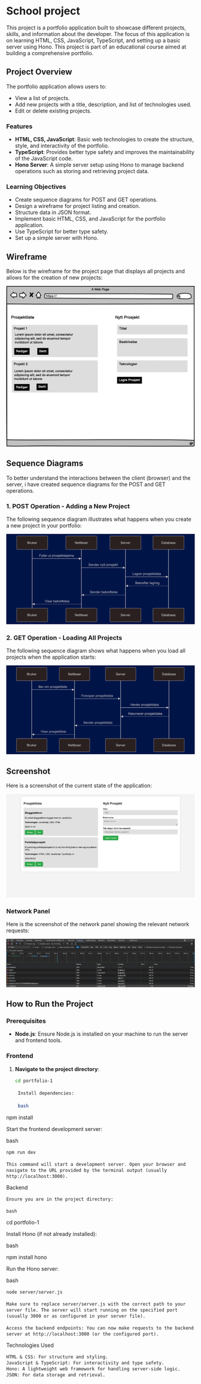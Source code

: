 # School project

This project is a portfolio application built to showcase different projects, skills, and information about the developer. The focus of this application is on learning HTML, CSS, JavaScript, TypeScript, and setting up a basic server using Hono. This project is part of an educational course aimed at building a comprehensive portfolio.

## Project Overview

The portfolio application allows users to:

- View a list of projects.
- Add new projects with a title, description, and list of technologies used.
- Edit or delete existing projects.

### Features

- **HTML, CSS, JavaScript**: Basic web technologies to create the structure, style, and interactivity of the portfolio.
- **TypeScript**: Provides better type safety and improves the maintainability of the JavaScript code.
- **Hono Server**: A simple server setup using Hono to manage backend operations such as storing and retrieving project data.

### Learning Objectives

- Create sequence diagrams for POST and GET operations.
- Design a wireframe for project listing and creation.
- Structure data in JSON format.
- Implement basic HTML, CSS, and JavaScript for the portfolio application.
- Use TypeScript for better type safety.
- Set up a simple server with Hono.

## Wireframe

Below is the wireframe for the project page that displays all projects and allows for the creation of new projects:

![Wireframe](Wireframe.png)

## Sequence Diagrams

To better understand the interactions between the client (browser) and the server, i have created sequence diagrams for the POST and GET operations.

### 1. POST Operation - Adding a New Project

The following sequence diagram illustrates what happens when you create a new project in your portfolio:

![Sequence Diagram for POST Operation](docs/PostDiagram.png)

### 2. GET Operation - Loading All Projects

The following sequence diagram shows what happens when you load all projects when the application starts:

![Sequence Diagram for GET Operation](docs/GetDiagram.png)


## Screenshot

Here is a screenshot of the current state of the application:

![Screenshot of Portfolio Application](Screenshot-av-siden.png)

### Network Panel

Here is the screenshot of the network panel showing the relevant network requests:

![Network Panel Screenshot](Network-Panel-Screenshot.png)

## How to Run the Project

### Prerequisites

- **Node.js**: Ensure Node.js is installed on your machine to run the server and frontend tools.

### Frontend

1. **Navigate to the project directory**:
   ```bash
   cd portfolio-1

    Install dependencies:

    bash

npm install

Start the frontend development server:

bash

    npm run dev

    This command will start a development server. Open your browser and navigate to the URL provided by the terminal output (usually http://localhost:3000).

Backend

    Ensure you are in the project directory:

    bash

cd portfolio-1

Install Hono (if not already installed):

bash

npm install hono

Run the Hono server:

bash

    node server/server.js

    Make sure to replace server/server.js with the correct path to your server file. The server will start running on the specified port (usually 3000 or as configured in your server file).

    Access the backend endpoints: You can now make requests to the backend server at http://localhost:3000 (or the configured port).

Technologies Used

    HTML & CSS: For structure and styling.
    JavaScript & TypeScript: For interactivity and type safety.
    Hono: A lightweight web framework for handling server-side logic.
    JSON: For data storage and retrieval.
